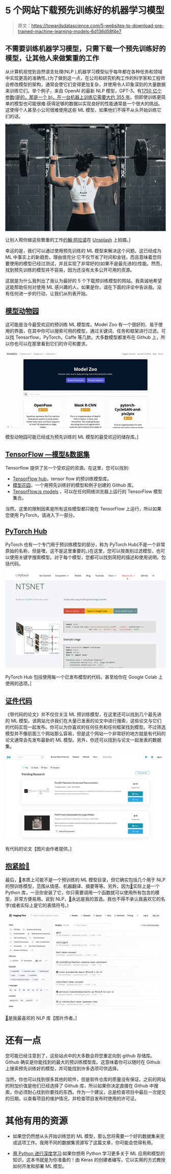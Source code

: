 # 5 个网站下载预先训练好的机器学习模型

> 原文：<https://towardsdatascience.com/5-websites-to-download-pre-trained-machine-learning-models-6d136d58f4e7>

## 不需要训练机器学习模型，只需下载一个预先训练好的模型，让其他人来做繁重的工作

从计算机视觉到自然语言处理(NLP ),机器学习模型似乎每年都在各种任务和领域中实现更高的准确性。)为了做到这一点，在公司和研究机构工作的科学家和工程师会修改模型的架构，通常会使它们变得更加复杂，并使用令人印象深刻的大量数据来训练它们。举个例子，来自 OpenAI 的最新 NLP 模型，GPT-3，有[1750 亿个参数(是的，那是一个 b)，在一台机器上训练它需要大约 355 年](https://lambdalabs.com/blog/demystifying-gpt-3/)。但即使训练更简单的模型也可能很难:获得足够的数据以实现良好的性能通常是一个很大的挑战。这使得个人甚至小公司很难使用这些 ML 模型，如果他们不得不从头开始训练它们的话。

![](img/05ca4ee64eafd5a4e8c0bf7708ca3e19.png)

让别人帮你做这些繁重的工作[约翰·阿拉诺](https://unsplash.com/@johnarano?utm_source=medium&utm_medium=referral)在 [Unsplash](https://unsplash.com?utm_source=medium&utm_medium=referral) 上拍摄。]

幸运的是，我们可以通过使用预先训练的 ML 模型来解决这个问题。这已经成为 ML 中事实上的新趋势，理由很充分:它不仅节省了时间和金钱，而且意味着您将要使用的模型已经过测试，并且实现了非常好的(如果不是最先进的)性能。然而，找到预先训练的模型并不容易，因为还没有太多公开可用的资源。

这就是为什么我列出了我认为最好的 5 个下载预训练模型的网站。我真诚地希望这能帮助任何对使用 ML 感兴趣的人，如果是你，请在下面的评论中告诉我。没有任何进一步的行动，让我们从列表开始。

## [模型动物园](https://modelzoo.co)

这可能是当今最受欢迎的预训练 ML 模型库。Model Zoo 有一个很好的、易于使用的界面，在其中你可以搜索可用的模型，通过关键词、任务和框架进行过滤。可以找 Tensorflow，PyTorch，Caffe 等几款。大多数模型都发布在 Github 上，所以你也可以在那里看到它们的许可和要求。

![](img/6d27925fb6558bf582d9308a1a9b0a1f.png)

模型动物园可能已经成为预先训练的 ML 模型的最受欢迎的储存库。]

## [TensorFlow —模型&数据集](https://www.tensorflow.org/resources/models-datasets)

Tensorflow 提供了另一个受欢迎的资源。在这里，您可以找到:

*   [TensorFlow hub](https://tfhub.dev/)，tensor flow 的预训练模型库。
*   [模型花园](https://github.com/tensorflow/models/tree/master/official)，一个用预先训练好的模型和例子创建的 Github 库。
*   [TensorFlow.js models](https://github.com/tensorflow/tfjs-models) ，可以在任何网络浏览器上运行的 TensorFlow 模型集合。

当然，这里的限制因素是所有这些模型都只能在 TensorFlow 上运行，所以如果您使用 PyTorch，请进入下一部分。

## [PyTorch Hub](https://pytorch.org/hub/)

PyTorch 也有一个专门用于预训练模型的部分，称为 PyTorch Hub(不是一个非常原始的名称，但是嘿，这不是这里重要的。)在这里，您可以按类别过滤模型，也可以使用关键字搜索模型。对于每个模型，您都可以找到简短的描述和使用说明，包括代码。

![](img/049c7066b708e47562d751da021e2a11.png)

PyTorch Hub 包括使用每一个已发布模型的代码，甚至给你在 Google Colab 上使用的选项。]

## [证件代码](https://paperswithcode.com)

《带代码的论文》并不仅仅关注 ML 预训练模型，在这里还可以找到几个最先进的 ML 模型。该网站允许我们在大量已发表的论文中进行搜索，这些论文与它们的代码实现一起发布。你可以为你喜欢的任何任务和任何框架找到模型。不过筛选模型并不像前面三个网站那么容易，但是这个网站一个非常好的地方就是有代码的论文通常会先发布最新的 ML 模型。另外，你还可以找到与论文一起发表的数据集。

![](img/1df90d56f53982167c57addef6fa76c0.png)

有代码的论文【图片由作者提供。]

## [抱紧脸🤗](https://huggingface.co)

最后，[🤗](https://huggingface.co)本质上可能不是一个预训练的 ML 模型目录，但它确实包括几个用于 NLP 的预训练模型，范围从情感、机器翻译、摘要等等。另外，因为[🤗](https://huggingface.co)实际上是一个 Python 库，一旦你安装了它，你只需要调用一个函数就可以使用所有包含的模型，非常方便易用。说到 NLP，[🤗](https://huggingface.co)永远是我的首选。我也不得不承认我喜欢它的名字(或者实际上是它的表情符号。)

![](img/55eca9b411d14efbb5ec10d60878226f.png)

[🤗](https://huggingface.co)是我最喜欢的 NLP 库【图片作者。]

# 还有一点

您可能已经注意到了，这些站点中的大多数会将您重定向到 github 存储库。Github 确实是你能找到的最大的预训练模型库。这意味着你可以随时在 Github 上搜索预先训练好的模型，并可能找到许多选项可供选择。

当然，你也可以找到很多其他的软件，但是软件仓库的质量没有保证。之前的网站的附加价值是他们已经选择了 Github 库，所以如果你决定直接在 Github 中搜索，你必须耐心找到你要找的东西。作为一个建议，总是检查项目中最后一次提交的日期，以查看项目的维护情况，并检查项目发布时使用的许可证。

# 其他有用的资源

*   如果您仍然想从头开始训练您的 ML 模型，那么您将需要一个好的数据集来完成这项工作。我用不同的数据集资源写了这篇文章，你可能会觉得有用。

[](/10-free-resources-to-download-datasets-for-machine-learning-2acfff33822)  

*   [用 Python 进行深度学习](https://amzn.to/3oKx4OQ):如果你想用 Python 学习更多关于 ML 应用和模型的知识，这本书就是为你准备的！由 Keras 的创建者编写，它以实用的方式教授如何开发和部署 ML 模型。

[](https://www.amazon.com/gp/product/1617294438/ref=as_li_tl?ie=UTF8&camp=1789&creative=9325&creativeASIN=1617294438&linkCode=as2&tag=maufadel01-20&linkId=d59ef4f3727a9fa715dbac0fe6693b5e) 